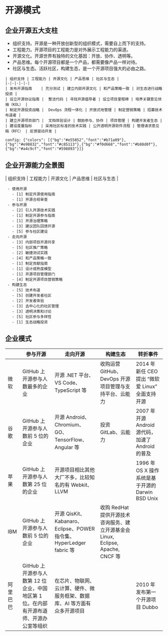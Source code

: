 # 开源模式

## 企业开源五大支柱

- 组织支持。开源是一种开放创新型的组织模式，需要自上而下的支持。
- 工程能力。开源项目的工程能力是对外展示工程能力的渠道。
- 开源文化。开源世界有独特的文化基因：开放、协作、透明等。
- 产品思维。每个开源项目都是一个产品，都需要像产品一样对待。
- 社区与生态。活跃社区，构建生态，是一个开源项目强大的必由之路。

```process-card
| 组织支持 | 工程能力 | 开源文化 | 产品思维 | 社区与生态 |
|-|-|-|-|-|
| 发布开源指南    | 充分测试 | 建立内部开源文化 | 和产品策略一致 | 对生态进行战略投资 |
| 设立开源协议指南 |  整洁代码 | 寻找开源倡导者 | 设立项目里程碑 | 培养关键意见领袖（KOL） |
| 制定开源投资战略 |  DevOps 流程一体化 | 开放式地管理 | 制定营销策略 | 招募技术布道者 |
| 建立开源项目部门 |  文档体验设计 | 鼓励参与、协作 | 项目管理 | 构建开发者生态 |
| 建设度量指标    | 采用社区标准的技术实践 | 公开透明开源软件流程 | 管理请求意见稿（RFC） | 反馈驱动开发 |

config: {"colors": [{"bg":"#e55852","font":"#b71a09"},{"bg":"#e98832","font":"#c85113"},{"bg":"#f0d668","font":"#b88d0f"},{"bg":"#a4c9cf","font":"#598893"}]}
```

## 企业开源能力全景图

| 组织支持 | 工程能力 | 开源文化 | 产品思维 | 社区与生态 |

```process-step
 - 使用开源
   - [1] 制定开源使用指南
   - [1] 开源合规审查
 - 参与开源
   - [2] 引入开源技术实践
   - [1] 制定开源参与指南
   - [1] 开源治理策略
   - [3] 建议团队回馈开源
   - [5] 参与社区建设
 - 走向开源
   - [3] 内部项目开源共享
   - [5] 社区推广策略
   - [2] 敏捷测试实践
   - [4] 和产品策略一致
   - [1] 制定贡献指南
   - [1] 设计成熟度模型
   - [1] 开源项目管理部门
   - [4] 制定开源项目营销策略
 - 构建生态
   - [5] 技术布道
   - [5] 创建开发者社区
   - [2] 开发者体验
   - [3] 去中心化的社区管理
   - [3] 透明决策和讨论
   - [5] 社区参与多样性
   - [1] 生态战略投资
```

## 企业模式

|          | 参与开源                                                                                 | 走向开源                                                                  | 构建生态                                                                         | 转折事件                                          |
| -------- | ---------------------------------------------------------------------------------------- | ------------------------------------------------------------------------- | -------------------------------------------------------------------------------- | ------------------------------------------------- |
| 微软     | GitHub 上开源参与人数最多的企业                                                          | 开源 .NET 平台、VS Code、TypeScript 等                                    | 收购运营 GitHub、DevOps 开源项目管理与支持平台、云能力                           | 2014 年新任 CEO 提出 “微软爱 Linux” 全面支持开源  |
| 谷歌     | GitHub 上开源参与人数前 5 位的企业                                                       | 开源 Android、Chromium、GO、TensorFlow、Angular 等                        | 投资 GitLab、云能力                                                              | 2007 年开源 Android 源代码，加速了 Android 的普及 |
| 苹果     | GitHub 上开源参与人数第 25 位的企业                                                      | 开源项目相比其他大厂不多，比较知名的有 Webkit、LLVM                       |                                                                                  | 1996 年 OS X 操作系统是基于开源的 Darwin BSD Unix |
| IBM      | GitHub 上开源参与人数前 5 位的企业                                                       | 开源 QisKit、Kabanaro、Eclipse、POWER 指令集、HyperLedger fabric 等       | 收购 RedHat 提供开源技术咨询服务、建立开源基金会 Linux, Eclipse, Apache, CNCF 等 |                                                   | 90 年代末，为支持 Linux 缴纳 10 亿美元专利费，并成立基金会 |
| 阿里巴巴 | GitHub 上开源参与人数第 12 位企业，中国地区第 1 位。在内部有开源布道师、开源办公室等组织 | 在芯片、物联网、云计算、硬件、微服务框架、数据库、AI 等方面有众多开源项目 |                                                                                  | 2010 年发布第一个开源项目 Dubbo                   |
